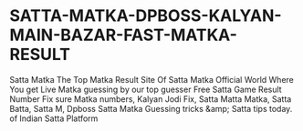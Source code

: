 # SATTA-MATKA-DPBOSS-KALYAN-MAIN-BAZAR-FAST-MATKA-RESULT
Satta Matka The Top Matka Result Site Of Satta Matka Official World Where You get Live Matka guessing by our top guesser Free Satta Game Result Number Fix sure Matka numbers, Kalyan Jodi Fix, Satta Matta Matka, Satta Batta, Satta M, Dpboss Satta Matka Guessing tricks &amp;amp; Satta tips today. of Indian Satta Platform  
